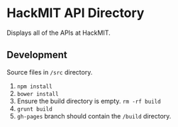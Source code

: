 HackMIT API Directory
==

Displays all of the APIs at HackMIT.

## Development
Source files in `/src` directory.

1. `npm install`
2. `bower install`
3. Ensure the build directory is empty. `rm -rf build`
4. `grunt build`
5. `gh-pages` branch should contain the `/build` directory.
